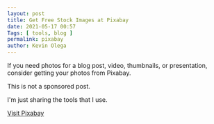 ```yaml
--- 
layout: post 
title: Get Free Stock Images at Pixabay
date: 2021-05-17 00:57
Tags: [ tools, blog ]
permalink: pixabay 
author: Kevin Olega 
--- 
```

If you need photos for a blog post, video, thumbnails, or presentation, consider getting your photos from Pixabay.

This is not a sponsored post.

I'm just sharing the tools that I use.

[Visit Pixabay](https://www.pixabay.com/)